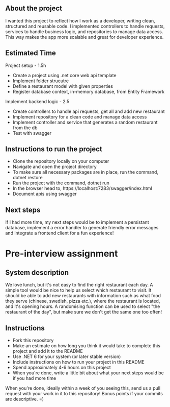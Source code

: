 ## About the project
I wanted this project to reflect how I work as a developer, writing clean, structured and reusable code.
I implemented controllers to handle requests, services to handle business logic, 
and repositories to manage data access. This way makes the app more scalable and great for developer experience.

## Estimated Time
Project setup - 1.5h
* Create a project using .net core web api template
* Implement folder strucutre
* Define a restaurant model with given properties
* Register database context, in-memory database, from Entity Framework

Implement backend logic - 2.5
* Create controllers to handle api requests, get all and add new restaurant
* Implement repository for a clean code and manage data access
* Implement controller and service that generates a random restaurant from the db
* Test with swagger

## Instructions to run the project
* Clone the repository locally on your computer
* Navigate and open the project directory
* To make sure all necessary packages are in place, run the command, dotnet restore
* Run the project with the command, dotnet run
* In the browser head to, https://localhost:7283/swagger/index.html
* Document apis using swagger

## Next steps
If I had more time, my next steps would be to implement a persistant database,
implement a error handler to generate friendly error messages and integrate a frontend client for a fun experience!

# Pre-interview assignment


## System description
We love lunch, but it's not easy to find the right restaurant each day. A simple tool would be nice to help us select which restaurant to visit. It should be able to add new restaurants with information such as what food they serve (chinese, swedish, pizza etc.), where the restaurant is located, and it's opening hours. A randomising function can be used to select "the restaurant of the day", but make sure we don't get the same one too often!

## Instructions
* Fork this repository
* Make an estimate on how long you think it would take to complete this project and add it to the README
* Use .NET 6 for your system (or later stable version)
* Include instructions on how to run your project in this README
* Spend approximately 4-6 hours on this project
* When you're done, write a little bit about what your next steps would be if you had more time

When you're done, ideally within a week of you seeing this, send us a pull request with your work in it to this repository! Bonus points if your commits are descriptive. =)
